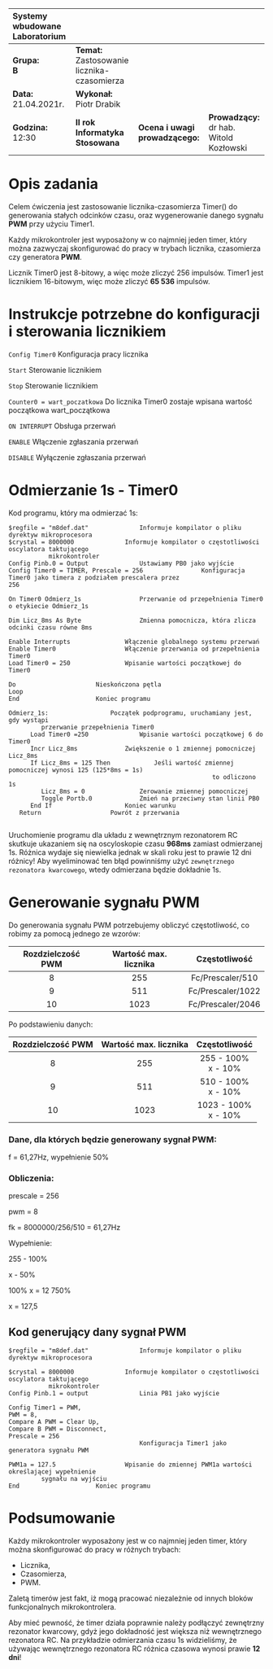 |Systemy wbudowane Laboratorium | | | |
| :---                          | :--- | --- | --- | 
|**Grupa:**<br> **B**            | **Temat:** <br> Zastosowanie licznika-czasomierza  | | |
|**Data:**<br> 21.04.2021r.       | **Wykonał:** <br> Piotr Drabik        | | |
|**Godzina:**<br> 12:30        | **II rok Informatyka Stosowana**      | **Ocena i uwagi prowadzącego:**   | **Prowadzący:**<br> dr hab. Witold Kozłowski|


# Opis zadania 

Celem ćwiczenia jest zastosowanie licznika-czasomierza Timer() do generowania stałych odcinków czasu, oraz wygenerowanie danego sygnału **PWM** przy użyciu Timer1.

Każdy mikrokontroler jest wyposażony w co najmniej jeden timer, który można zazwyczaj skonfigurować do pracy w trybach licznika, czasomierza czy generatora **PWM**.


Licznik Timer0 jest 8-bitowy, a więc może zliczyć 256 impulsów. Timer1 jest licznikiem 16-bitowym, więc może zliczyć  **65 536** impulsów.

# Instrukcje potrzebne do konfiguracji i sterowania licznikiem 


```Config Timer0``` 						Konfiguracja pracy licznika


```Start```							Sterowanie licznikiem

```Stop```							Sterowanie licznikiem


```Counter0 = wart_poczatkowa```				Do licznika Timer0 zostaje wpisana wartość początkowa      wart_początkowa


```ON INTERRUPT```						Obsługa przerwań


```ENABLE```							Włączenie zgłaszania przerwań


```DISABLE```						Wyłączenie zgłaszania przerwań

# Odmierzanie 1s - Timer0



Kod programu, który ma odmierzać 1s:

```VB
$regfile = "m8def.dat"				Informuje kompilator o pliku dyrektyw mikroprocesora
$crystal = 8000000				Informuje kompilator o częstotliwości oscylatora taktującego 
           mikrokontroler
Config Pinb.0 = Output				Ustawiamy PB0 jako wyjście
Config Timer0 = TIMER, Prescale = 256	             Konfiguracja Timer0 jako timera z podziałem prescalera przez 
256

On Timer0 Odmierz_1s				Przerwanie od przepełnienia Timer0 o etykiecie Odmierz_1s

Dim Licz_8ms As Byte				Zmienna pomocnicza, która zlicza odcinki czasu równe 8ms

Enable Interrupts				Włączenie globalnego systemu przerwań
Enable Timer0					Włączenie przerwania od przepełnienia Timer0
Load Timer0 = 250				Wpisanie wartości początkowej do Timer0

Do						Nieskończona pętla
Loop
End						Koniec programu

Odmierz_1s:					Początek podprogramu, uruchamiany jest, gdy wystąpi 
         przerwanie przepełnienia Timer0
      Load Timer0 =250				Wpisanie wartości początkowej 6 do Timer0
      Incr Licz_8ms				Zwiększenie o 1 zmiennej pomocniczej Licz_8ms
      If Licz_8ms = 125 Then			Jeśli wartość zmiennej pomocniczej wynosi 125 (125*8ms = 1s)
											            to odliczono 1s
         Licz_8ms = 0				Zerowanie zmiennej pomocniczej
         Toggle Portb.0				Zmień na przeciwny stan linii PB0
      End If					Koniec warunku
   Return					Powrót z przerwania


```

Uruchomienie programu dla układu z wewnętrznym rezonatorem RC skutkuje ukazaniem się na oscyloskopie czasu **968ms** zamiast odmierzanej 1s.  Różnica wydaje się niewielka jednak w skali roku jest to prawie 12 dni różnicy! Aby wyeliminować ten błąd powinniśmy użyć ```zewnętrznego rezonatora kwarcowego```, wtedy odmierzana będzie dokładnie 1s.


# Generowanie sygnału PWM

Do generowania sygnału PWM potrzebujemy obliczyć częstotliwość, co robimy za pomocą jednego ze wzorów:

| **Rozdzielczość PWM** | **Wartość max. licznika** | **Częstotliwość**|
| :---: | :---: | :---:|
|8       |   255      | Fc/Prescaler/510 |
|9       |   511     | Fc/Prescaler/1022 |
|10       |   1023      | Fc/Prescaler/2046 |

Po podstawieniu danych:


| **Rozdzielczość PWM** | **Wartość max. licznika** | **Częstotliwość**|
| :---: | :---: | :---:|
|8       |   255      | 255 - 100% <br> x  - 10% |
|9       |   511     | 510 - 100% <br> x  - 10% |
|10       |   1023      | 1023 - 100% <br> x  - 10% |


### Dane, dla których będzie generowany sygnał PWM:
	
f = 61,27Hz,  wypełnienie 50%

### Obliczenia: 


prescale = 256


pwm = 8


fk = 8000000/256/510 = 61,27Hz


Wypełnienie:	


255 - 100%


x - 50%

100% x = 12 750%

x = 127,5

## Kod generujący dany sygnał PWM 

``` VB 
$regfile = "m8def.dat"				Informuje kompilator o pliku dyrektyw mikroprocesora

$crystal = 8000000				Informuje kompilator o częstotliwości oscylatora taktującego
           mikrokontroler
Config Pinb.1 = output				Linia PB1 jako wyjście

Config Timer1 = PWM,            
PWM = 8, 
Compare A PWM = Clear Up, 
Compare B PWM = Disconnect, 
Prescale = 256
					                Konfiguracja Timer1 jako generatora sygnału PWM

PWM1a = 127.5					Wpisanie do zmiennej PWM1a wartości określającej wypełnienie 
         sygnału na wyjściu
End						Koniec programu

```

# Podsumowanie 

Każdy mikrokontroler wyposażony jest w co najmniej jeden timer, który można skonfigurować do pracy w różnych trybach:


-	Licznika,
-	Czasomierza,
-	PWM.


Zaletą timerów jest fakt, iż mogą pracować niezależnie od innych bloków funkcjonalnych mikrokontrolera.


Aby mieć pewność, że timer działa poprawnie należy podłączyć zewnętrzny rezonator kwarcowy, gdyż jego dokładność jest większa niż wewnętrznego rezonatora RC. Na przykładzie odmierzania czasu 1s widzieliśmy, że używając wewnętrznego rezonatora RC różnica czasowa wynosi prawie **12 dni**!

